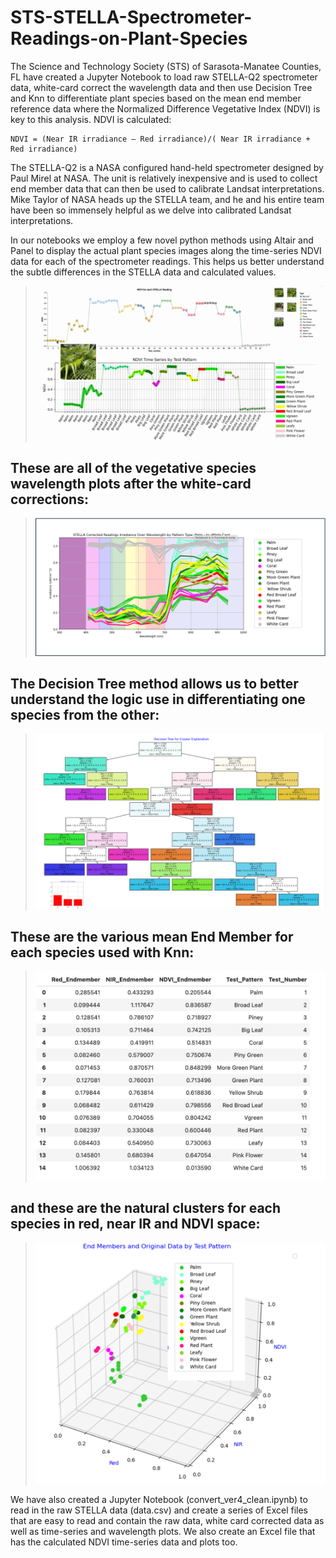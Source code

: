 # STS-STELLA-Spectrometer-Readings-on-Plant-Species
The Science and Technology Society (STS) of Sarasota-Manatee Counties, FL have created a Jupyter Notebook to load raw STELLA-Q2 spectrometer data, white-card correct the wavelength data and then use Decision Tree and Knn to differentiate plant species based on the mean end member reference data where the Normalized Difference Vegetative Index (NDVI) is key to this analysis. NDVI is calculated:

    NDVI = (Near IR irradiance – Red irradiance)/( Near IR irradiance + Red irradiance)


The STELLA-Q2 is a NASA configured hand-held spectrometer designed by Paul Mirel at NASA. The unit is relatively inexpensive and is used to collect end member data that can then be used to calibrate Landsat interpretations. Mike Taylor of NASA heads up the STELLA team, and he and his entire team have been so immensely helpful as we delve into calibrated Landsat interpretations. 

In our notebooks we employ a few novel python methods using Altair and Panel to display the actual plant species images along the time-series NDVI data for each of the spectrometer readings. This helps us better understand the subtle differences in the STELLA data and calculated values. 

>
>![animated](STELLA_with_Photos.gif)
>
>


## **These are all of the vegetative species wavelength plots after the white-card corrections:**

>
>![animated](wavelengths.png)
>

## **The Decision Tree method allows us to better understand the logic use in differentiating one species from the other:**

>
>![animated](DecisionTree.png)
>

## **These are the various mean End Member for each species used with Knn:**

>
>![animated](EndMember.png)
>

## **and these are the natural clusters for each species in red, near IR and NDVI space:**

>
>![animated](3D.png)
>



We have also created a Jupyter Notebook (convert_ver4_clean.ipynb) to read in the raw STELLA data (data.csv) and create a series of Excel files that are easy to read and contain the raw data, white card corrected data as well as time-series and wavelength plots. We also create an Excel file that has the calculated NDVI time-series data and plots too.
